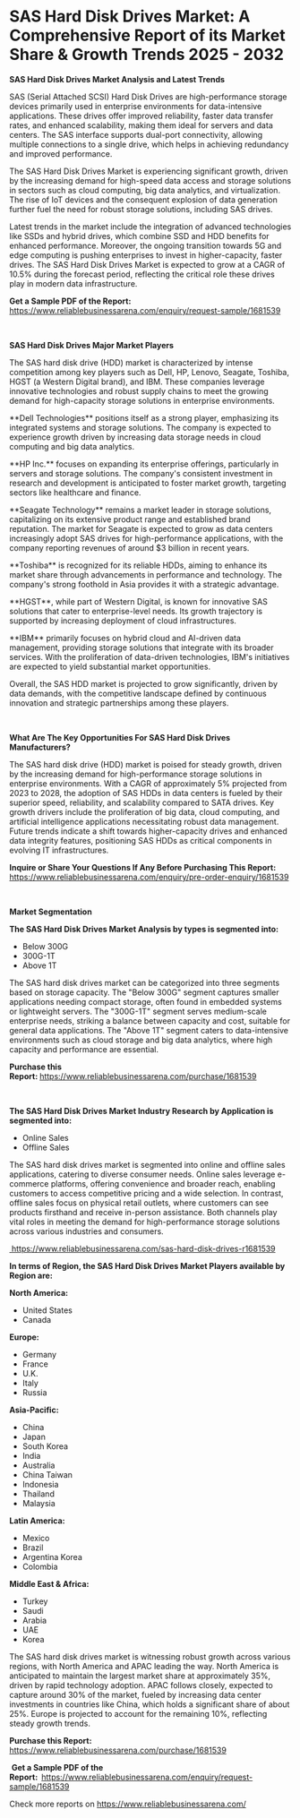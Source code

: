 <p><h1>SAS Hard Disk Drives Market: A Comprehensive Report of its Market Share & Growth Trends 2025 - 2032</h1></p><p><strong>SAS Hard Disk Drives Market Analysis and Latest Trends</strong></p>
<p><p>SAS (Serial Attached SCSI) Hard Disk Drives are high-performance storage devices primarily used in enterprise environments for data-intensive applications. These drives offer improved reliability, faster data transfer rates, and enhanced scalability, making them ideal for servers and data centers. The SAS interface supports dual-port connectivity, allowing multiple connections to a single drive, which helps in achieving redundancy and improved performance.</p><p>The SAS Hard Disk Drives Market is experiencing significant growth, driven by the increasing demand for high-speed data access and storage solutions in sectors such as cloud computing, big data analytics, and virtualization. The rise of IoT devices and the consequent explosion of data generation further fuel the need for robust storage solutions, including SAS drives.</p><p>Latest trends in the market include the integration of advanced technologies like SSDs and hybrid drives, which combine SSD and HDD benefits for enhanced performance. Moreover, the ongoing transition towards 5G and edge computing is pushing enterprises to invest in higher-capacity, faster drives. The SAS Hard Disk Drives Market is expected to grow at a CAGR of 10.5% during the forecast period, reflecting the critical role these drives play in modern data infrastructure.</p></p>
<p><strong>Get a Sample PDF of the Report:&nbsp;</strong> <a href="https://www.reliablebusinessarena.com/enquiry/request-sample/1681539?utm_campaign=2120&utm_medium=2&utm_source=Github&utm_content=ia&utm_term=12022025&utm_id=sas-hard-disk-drives">https://www.reliablebusinessarena.com/enquiry/request-sample/1681539</a></p>
<p>&nbsp;</p>
<p><strong>SAS Hard Disk Drives Major Market Players</strong></p>
<p><p>The SAS hard disk drive (HDD) market is characterized by intense competition among key players such as Dell, HP, Lenovo, Seagate, Toshiba, HGST (a Western Digital brand), and IBM. These companies leverage innovative technologies and robust supply chains to meet the growing demand for high-capacity storage solutions in enterprise environments.</p><p>**Dell Technologies** positions itself as a strong player, emphasizing its integrated systems and storage solutions. The company is expected to experience growth driven by increasing data storage needs in cloud computing and big data analytics.</p><p>**HP Inc.** focuses on expanding its enterprise offerings, particularly in servers and storage solutions. The company's consistent investment in research and development is anticipated to foster market growth, targeting sectors like healthcare and finance.</p><p>**Seagate Technology** remains a market leader in storage solutions, capitalizing on its extensive product range and established brand reputation. The market for Seagate is expected to grow as data centers increasingly adopt SAS drives for high-performance applications, with the company reporting revenues of around $3 billion in recent years.</p><p>**Toshiba** is recognized for its reliable HDDs, aiming to enhance its market share through advancements in performance and technology. The company's strong foothold in Asia provides it with a strategic advantage.</p><p>**HGST**, while part of Western Digital, is known for innovative SAS solutions that cater to enterprise-level needs. Its growth trajectory is supported by increasing deployment of cloud infrastructures.</p><p>**IBM** primarily focuses on hybrid cloud and AI-driven data management, providing storage solutions that integrate with its broader services. With the proliferation of data-driven technologies, IBM's initiatives are expected to yield substantial market opportunities.</p><p>Overall, the SAS HDD market is projected to grow significantly, driven by data demands, with the competitive landscape defined by continuous innovation and strategic partnerships among these players.</p></p>
<p>&nbsp;</p>
<p><strong>What Are The Key Opportunities For SAS Hard Disk Drives Manufacturers?</strong></p>
<p><p>The SAS hard disk drive (HDD) market is poised for steady growth, driven by the increasing demand for high-performance storage solutions in enterprise environments. With a CAGR of approximately 5% projected from 2023 to 2028, the adoption of SAS HDDs in data centers is fueled by their superior speed, reliability, and scalability compared to SATA drives. Key growth drivers include the proliferation of big data, cloud computing, and artificial intelligence applications necessitating robust data management. Future trends indicate a shift towards higher-capacity drives and enhanced data integrity features, positioning SAS HDDs as critical components in evolving IT infrastructures.</p></p>
<p><strong>Inquire or Share Your Questions If Any Before Purchasing This Report:</strong> <a href="https://www.reliablebusinessarena.com/enquiry/pre-order-enquiry/1681539?utm_campaign=2120&utm_medium=2&utm_source=Github&utm_content=ia&utm_term=12022025&utm_id=sas-hard-disk-drives">https://www.reliablebusinessarena.com/enquiry/pre-order-enquiry/1681539</a></p>
<p>&nbsp;</p>
<p><strong>Market Segmentation</strong></p>
<p><strong>The SAS Hard Disk Drives Market Analysis by types is segmented into:</strong></p>
<p><ul><li>Below 300G</li><li>300G-1T</li><li>Above 1T</li></ul></p>
<p><p>The SAS hard disk drives market can be categorized into three segments based on storage capacity. The "Below 300G" segment captures smaller applications needing compact storage, often found in embedded systems or lightweight servers. The "300G-1T" segment serves medium-scale enterprise needs, striking a balance between capacity and cost, suitable for general data applications. The "Above 1T" segment caters to data-intensive environments such as cloud storage and big data analytics, where high capacity and performance are essential.</p></p>
<p><strong>Purchase this Report:&nbsp;</strong><a href="https://www.reliablebusinessarena.com/purchase/1681539?utm_campaign=2120&utm_medium=2&utm_source=Github&utm_content=ia&utm_term=12022025&utm_id=sas-hard-disk-drives">https://www.reliablebusinessarena.com/purchase/1681539</a></p>
<p>&nbsp;</p>
<p><strong>The SAS Hard Disk Drives Market Industry Research by Application is segmented into:</strong></p>
<p><ul><li>Online Sales</li><li>Offline Sales</li></ul></p>
<p><p>The SAS hard disk drives market is segmented into online and offline sales applications, catering to diverse consumer needs. Online sales leverage e-commerce platforms, offering convenience and broader reach, enabling customers to access competitive pricing and a wide selection. In contrast, offline sales focus on physical retail outlets, where customers can see products firsthand and receive in-person assistance. Both channels play vital roles in meeting the demand for high-performance storage solutions across various industries and consumers.</p></p>
<p><a href="https://www.reliablebusinessarena.com/sas-hard-disk-drives-r1681539?utm_campaign=2120&utm_medium=2&utm_source=Github&utm_content=ia&utm_term=12022025&utm_id=sas-hard-disk-drives">&nbsp;https://www.reliablebusinessarena.com/sas-hard-disk-drives-r1681539</a></p>
<p><strong>In terms of Region, the SAS Hard Disk Drives Market Players available by Region are:</strong></p>
<p>
    <p> <strong> North America: </strong>
        <ul>
            <li>United States</li>
            <li>Canada</li>
        </ul>
        </p> 
    <p> <strong> Europe: </strong>
        <ul>
            <li>Germany</li>
            <li>France</li>
            <li>U.K.</li>
            <li>Italy</li>
            <li>Russia</li>
        </ul>
        </p> 
    <p> <strong> Asia-Pacific: </strong>
        <ul>
            <li>China</li>
            <li>Japan</li>
            <li>South Korea</li>
            <li>India</li>
            <li>Australia</li>
            <li>China Taiwan</li>
            <li>Indonesia</li>
            <li>Thailand</li>
            <li>Malaysia</li>
        </ul>
        </p> 
    <p> <strong> Latin America: </strong>
        <ul>
            <li>Mexico</li>
            <li>Brazil</li>
            <li>Argentina Korea</li>
            <li>Colombia</li>
        </ul>
        </p> 
    <p> <strong> Middle East & Africa: </strong>
        <ul>
            <li>Turkey</li>
            <li>Saudi</li>
            <li>Arabia</li>
            <li>UAE</li>
            <li>Korea</li>
        </ul>
    </p>
    </p>
<p><p>The SAS hard disk drives market is witnessing robust growth across various regions, with North America and APAC leading the way. North America is anticipated to maintain the largest market share at approximately 35%, driven by rapid technology adoption. APAC follows closely, expected to capture around 30% of the market, fueled by increasing data center investments in countries like China, which holds a significant share of about 25%. Europe is projected to account for the remaining 10%, reflecting steady growth trends.</p></p>
<p><strong>Purchase this Report: </strong><a href="https://www.reliablebusinessarena.com/purchase/1681539?utm_campaign=2120&utm_medium=2&utm_source=Github&utm_content=ia&utm_term=12022025&utm_id=sas-hard-disk-drives">https://www.reliablebusinessarena.com/purchase/1681539</a></p>
<p>&nbsp;<strong>Get a Sample PDF of the Report:&nbsp;&nbsp;</strong><a href="https://www.reliablebusinessarena.com/enquiry/request-sample/1681539?utm_campaign=2120&utm_medium=2&utm_source=Github&utm_content=ia&utm_term=12022025&utm_id=sas-hard-disk-drives">https://www.reliablebusinessarena.com/enquiry/request-sample/1681539</a></p>
<p><strong></strong></p>
<p>Check more reports on <a href="https://www.reliablebusinessarena.com/?utm_campaign=2120&utm_medium=2&utm_source=Github&utm_content=ia&utm_term=12022025&utm_id=sas-hard-disk-drives">https://www.reliablebusinessarena.com/</a></p>